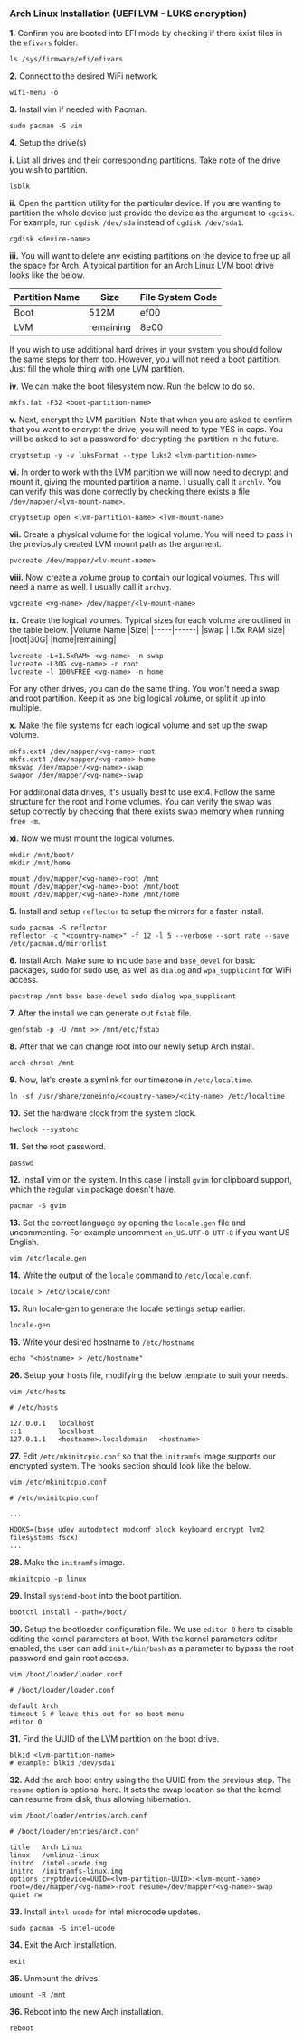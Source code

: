 ### Arch Linux Installation (UEFI LVM - LUKS encryption)

**1.** Confirm you are booted into EFI mode by checking if there exist files in the `efivars` folder.

```
ls /sys/firmware/efi/efivars
```

**2.** Connect to the desired WiFi network.

```
wifi-menu -o
```
  
**3.** Install vim if needed with Pacman.

```
sudo pacman -S vim
```

**4.** Setup the drive(s)

  **i.** List all drives and their corresponding partitions. Take note of the drive you wish to partition.
  
  ```
  lsblk
  ```
    
  **ii.** Open the partition utility for the particular device. If you are wanting to partition the whole device just provide the device as the argument to `cgdisk`. For example, run `cgdisk /dev/sda` instead of `cgdisk /dev/sda1`.
  
  ```
  cgdisk <device-name>
  ```
    
  **iii.** You will want to delete any existing partitions on the device to free up all the space for Arch. A typical partition for an Arch Linux LVM boot drive looks like the below.
    
  |Partition Name |Size|File System Code|
  |-----|------|------|
  |Boot | 512M  | ef00|
  |LVM|remaining|8e00|
    
  If you wish to use additional hard drives in your system you should follow the same steps for them too. However, you will not need a boot partition. Just fill the whole thing with one LVM partition.


  **iv**. We can make the boot filesystem now. Run the below to do so.
  
  ```
  mkfs.fat -F32 <boot-partition-name>
  ```
    
  **v.** Next, encrypt the LVM partition. Note that when you are asked to confirm that you want to encrypt the drive, you will need to type YES in caps. You will be asked to set a password for decrypting the partition in the future.
  
  ```
  cryptsetup -y -v luksFormat --type luks2 <lvm-partition-name>
  ```
    
  **vi.** In order to work with the LVM partition we will now need to decrypt and mount it, giving the mounted partition a name. I usually call it `archlv`. You can verify this was done correctly by checking there exists a file `/dev/mapper/<lvm-mount-name>`.
   
  ```
  cryptsetup open <lvm-partition-name> <lvm-mount-name>
  ```
    
  **vii.** Create a physical volume for the logical volume. You will need to pass in the previosuly created LVM mount path as the argument.
  
  ```
  pvcreate /dev/mapper/<lv-mount-name>
  ```
    
  **viii.** Now, create a volume group to contain our logical volumes. This will need a name as well. I usually call it `archvg`.
    
  ```
  vgcreate <vg-name> /dev/mapper/<lv-mount-name>
  ```
    
  **ix.** Create the logical volumes. Typical sizes for each volume are outlined in the table below.
  |Volume Name |Size|
  |-----|------|
  |swap | 1.5x RAM size|
  |root|30G|
  |home|remaining|
  
  ```
  lvcreate -L<1.5xRAM> <vg-name> -n swap
  lvcreate -L30G <vg-name> -n root
  lvcreate -l 100%FREE <vg-name> -n home
  ```
    
  For any other drives, you can do the same thing. You won't need a swap and root partition. Keep it as one big logical volume, or split it up into multiple.

  **x.** Make the file systems for each logical volume and set up the swap volume.
  
  ```
  mkfs.ext4 /dev/mapper/<vg-name>-root
  mkfs.ext4 /dev/mapper/<vg-name>-home
  mkswap /dev/mapper/<vg-name>-swap
  swapon /dev/mapper/<vg-name>-swap
  ```
  
  For addiitonal data drives, it's usually best to use ext4. Follow the same structure for the root and home volumes. You can verify the swap was setup correctly by checking that there exists swap memory when running `free -m`.

  **xi.** Now we must mount the logical volumes.
  
  ```
  mkdir /mnt/boot/
  mkdir /mnt/home
    
  mount /dev/mapper/<vg-name>-root /mnt
  mount /dev/mapper/<vg-name>-boot /mnt/boot
  mount /dev/mapper/<vg-name>-home /mnt/home
  ```
  
**5.** Install and setup `reflector` to setup the mirrors for a faster install.

```
sudo pacman -S reflector
reflector -c "<country-name>" -f 12 -l 5 --verbose --sort rate --save /etc/pacman.d/mirrorlist
```

**6.** Install Arch. Make sure to include `base` and `base_devel` for basic packages, sudo for sudo use, as well as `dialog` and `wpa_supplicant` for WiFi access.

```
pacstrap /mnt base base-devel sudo dialog wpa_supplicant
```

**7.** After the install we can generate out `fstab` file.

```
genfstab -p -U /mnt >> /mnt/etc/fstab
```

**8.** After that we can change root into our newly setup Arch install.

```
arch-chroot /mnt
```

**9.** Now, let's create a symlink for our timezone in `/etc/localtime`.

```
ln -sf /usr/share/zoneinfo/<country-name>/<city-name> /etc/localtime
```

**10.** Set the hardware clock from the system clock.

```
hwclock --systohc
```

**11.** Set the root password.

```
passwd
```

**12.** Install vim on the system. In this case I install `gvim` for clipboard support, which the regular `vim` package doesn't have.

```
pacman -S gvim
```

**13.** Set the correct language by opening the `locale.gen` file and uncommenting. For example uncomment `en_US.UTF-8 UTF-8` if you want US English.

```
vim /etc/locale.gen
```

**14.** Write the output of the `locale` command to `/etc/locale.conf`.

```
locale > /etc/locale/conf
```

**15.** Run locale-gen to generate the locale settings setup earlier.

```
locale-gen
```

**16.** Write your desired hostname to `/etc/hostname`

```
echo "<hostname> > /etc/hostname"
```

**26.** Setup your hosts file, modifying the below template to suit your needs.

```
vim /etc/hosts
```
```
# /etc/hosts

127.0.0.1   localhost
::1         localhost
127.0.1.1   <hostname>.localdomain   <hostname>
```

**27.** Edit `/etc/mkinitcpio.conf` so that the `initramfs` image supports our encrypted system. The hooks section should look like the below.

```
vim /etc/mkinitcpio.conf
```
```
# /etc/mkinitcpio.conf

...

HOOKS=(base udev autodetect modconf block keyboard encrypt lvm2 filesystems fsck)
...

```

**28.** Make the `initramfs` image.

```
mkinitcpio -p linux
```

**29.** Install `systemd-boot` into the boot partition.

```
bootctl install --path=/boot/
```

**30.** Setup the bootloader configuration file. We use `editor 0` here to disable editing the kernel parameters at boot. With the kernel parameters editor enabled, the user can add `init=/bin/bash` as a parameter to bypass the root password and gain root access.

```
vim /boot/loader/loader.conf
```
```
# /boot/loader/loader.conf

default Arch
timeout 5 # leave this out for no boot menu
editor 0
```

**31.** Find the UUID of the LVM partition on the boot drive.

```
blkid <lvm-partition-name>
# example: blkid /dev/sda1
```

**32.** Add the arch boot entry using the the UUID from the previous step. The `resume` option is optional here. It sets the swap location so that the kernel can resume from disk, thus allowing hibernation.

```
vim /boot/loader/entries/arch.conf
```
```
# /boot/loader/entries/arch.conf

title   Arch Linux
linux   /vmlinuz-linux
initrd  /intel-ucode.img
initrd  /initramfs-linux.img
options cryptdevice=UUID=<lvm-partition-UUID>:<lvm-mount-name> root=/dev/mapper/<vg-name>-root resume=/dev/mapper/<vg-name>-swap quiet rw
```

**33.** Install `intel-ucode` for Intel microcode updates.

```
sudo pacman -S intel-ucode
```

**34.** Exit the Arch installation.

```
exit
```

**35.** Unmount the drives.

```
umount -R /mnt
```

**36.** Reboot into the new Arch installation.

```
reboot
```
